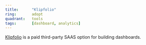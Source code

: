 ```yaml
---
title:      "Klipfolio"
ring:       adopt
quadrant:   tools
tags:       [dashboard, analytics]
---
```


[Klipfolio](https://www.klipfolio.com/) is a paid third-party SAAS option for building dashboards.
